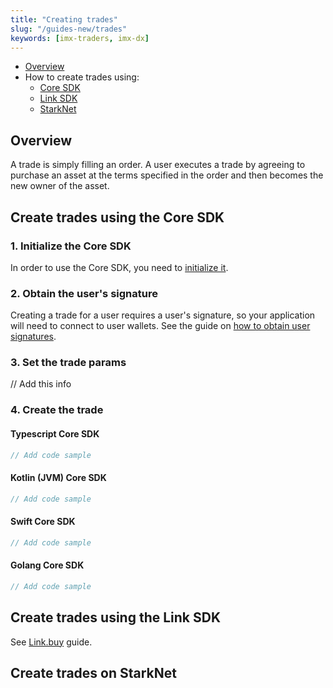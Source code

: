 ```yaml
---
title: "Creating trades"
slug: "/guides-new/trades"
keywords: [imx-traders, imx-dx]
---
```

* [Overview](#overview)
* How to create trades using:
  * [Core SDK](#create-trades-using-the-core-sdk)
  * [Link SDK](#create-trades-using-the-link-sdk)
  * [StarkNet](#create-trades-on-starknet)

## Overview

A trade is simply filling an order. A user executes a trade by agreeing to purchase an asset at the terms specified in the order and then becomes the new owner of the asset.

## Create trades using the Core SDK

### 1. Initialize the Core SDK
In order to use the Core SDK, you need to [initialize it](./get-started#getting-started-with-the-core-sdk).

### 2. Obtain the user's signature
Creating a trade for a user requires a user's signature, so your application will need to connect to user wallets. See the guide on [how to obtain user signatures](/docs/guides-new/user-signatures).

### 3. Set the trade params
// Add this info

### 4. Create the trade

#### Typescript Core SDK

```ts
// Add code sample
```

#### Kotlin (JVM) Core SDK

```kotlin
// Add code sample
```

#### Swift Core SDK

```swift
// Add code sample
```

#### Golang Core SDK
```go
// Add code sample
```
## Create trades using the Link SDK

See [Link.buy](/docs/link-buy2) guide.

## Create trades on StarkNet





